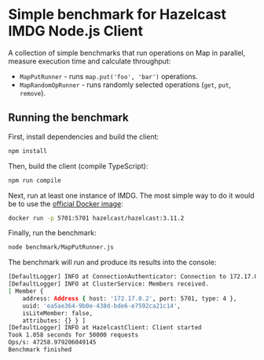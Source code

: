 # Simple benchmark for Hazelcast IMDG Node.js Client

A collection of simple benchmarks that run operations on Map in parallel, measure execution time and calculate throughput:
* `MapPutRunner` - runs `map.put('foo', 'bar')` operations.
* `MapRandomOpRunner` - runs randomly selected operations (`get`, `put`, `remove`).

## Running the benchmark

First, install dependencies and build the client:
```bash
npm install
```

Then, build the client (compile TypeScript):
```bash
npm run compile
```

Next, run at least one instance of IMDG. The most simple way to do it would be to use the [official Docker image](https://hub.docker.com/r/hazelcast/hazelcast/):
```bash
docker run -p 5701:5701 hazelcast/hazelcast:3.11.2
```

Finally, run the benchmark:
```bash
node benchmark/MapPutRunner.js
```

The benchmark will run and produce its results into the console:
```bash
[DefaultLogger] INFO at ConnectionAuthenticator: Connection to 172.17.0.2:5701 authenticated
[DefaultLogger] INFO at ClusterService: Members received.
[ Member {
    address: Address { host: '172.17.0.2', port: 5701, type: 4 },
    uuid: 'ea5ae364-9b0e-438d-bde6-e7592ca21c14',
    isLiteMember: false,
    attributes: {} } ]
[DefaultLogger] INFO at HazelcastClient: Client started
Took 1.058 seconds for 50000 requests
Ops/s: 47258.979206049145
Benchmark finished
```
